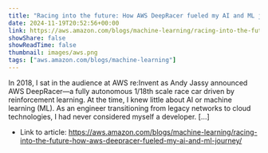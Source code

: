 ```yaml
---
title: "Racing into the future: How AWS DeepRacer fueled my AI and ML journey"
date: 2024-11-19T20:52:56+00:00
link: https://aws.amazon.com/blogs/machine-learning/racing-into-the-future-how-aws-deepracer-fueled-my-ai-and-ml-journey/
showShare: false
showReadTime: false
thumbnail: images/aws.png
tags: ["aws.amazon.com/blogs/machine-learning"]
---
```

In 2018, I sat in the audience at AWS re:Invent as Andy Jassy announced AWS DeepRacer—a fully autonomous 1/18th scale race car driven by reinforcement learning. At the time, I knew little about AI or machine learning (ML). As an engineer transitioning from legacy networks to cloud technologies, I had never considered myself a developer. […]

- Link to article: https://aws.amazon.com/blogs/machine-learning/racing-into-the-future-how-aws-deepracer-fueled-my-ai-and-ml-journey/